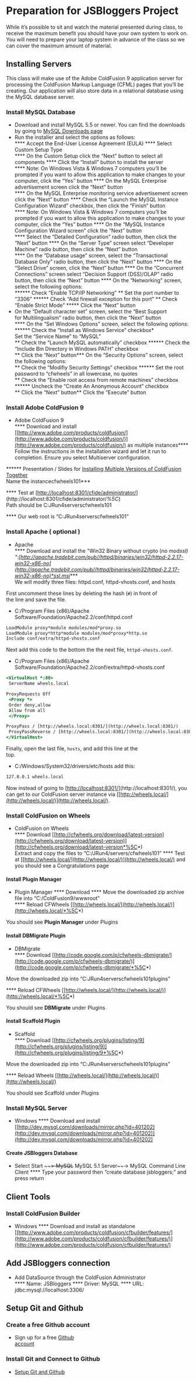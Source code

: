 # Preparation for JSBloggers Project

While it’s possible to sit and watch the material presented during class, to receive the maximum benefit you should have your own system to work on. You will need to prepare your laptop system in advance of the class so we can cover the maximum amount of material.

## Installing Servers

This class will make use of the Adobe ColdFusion 9 application server for processing the ColdFusion Markup Language (CFML) pages that you’ll be creating. Our application will also store data in a relational database using the MySQL database server.

### Install MySQL Database

- Download and install MySQL 5.5 or newer. You can find the downloads by going to [MySQL Downloads page](http://www.mysql.com)  
- Run the installer and select the options as follows:  
 **** Accept the End-User License Agreement (EULA)
 **** Select Custom Setup Type  
 **** On the Custom Setup click the “Next” button to select all components
 **** Click the “Install” button to install the server  
 **** Note: On Windows Vista & Windows 7 computers you’ll be prompted if you want to allow this application to make changes to your computer, click the “Yes” button
 **** On the MySQL Enterprise advertisement screen click the “Next” button  
 **** On the MySQL Enterprise monitoring service advertisement screen click the “Next” button
 **** Check the “Launch the MySQL Instance Configuration Wizard” checkbox, then click the “Finish” button  
 **** Note: On Windows Vista & Windows 7 computers you’ll be prompted if you want to allow this application to make changes to your computer, click the “Yes” button
 **** On the “MySQL Instance Configuration Wizard screen” click the “Next” button  
 **** Select the “Detailed Configuration” radio button, then click the “Next” button
 **** On the “Server Type” screen select “Developer Machine” radio button, then click the “Next” button  
 **** On the “Database usage” screen, select the “Transactional Database Only” radio button, then click the “Next” button
 **** On the “Select Drive” screen, click the “Next” button 
 **** On the “Concurrent Connections” screen select “Decision Support (DSS)/OLAP” radio button, then click the “Next” button
 **** On the “Networking” screen, select the following options:  
 ****** Check “Enable TCP/IP Networking”
 ** Set the port number to “3306” 
 ****** Check “Add firewall exception for this port”
 ** Check “Enable Strict Mode” ****\* Click the “Next” button  
- On the “Default character set” screen, select the “Best Support  
 for Multilingualism” radio button, then click the “Next” button  
 **** On the “Set Windows Options” screen, select the following options: 
 ****** Check the “Install as Windows Service” checkbox\*  
 Set the “Service Name” to “MySQL”  
** Check the “Launch MySQL automatically” checkbox
****** Check the “Include Bin Directory in Windows PATH” checkbox  
** Click the “Next” button**\* On the “Security Options” screen, select the following options:  
** Check the “Modifiy Security Settings” checkbox
****** Set the root password to “cfwheels” in all lowercase, no quotes  
** Check the “Enable root access from remote machines” checkbox
****** Uncheck the “Create An Anonymous Account” checkbox  
** Click the “Next” button\*\* Click the “Execute” button

### Install Adobe ColdFusion 9

- Adobe ColdFusion 9  
**** Download and install [[http://www.adobe.com/products/coldfusion/](http://www.adobe.com/products/coldfusion/)](http://www.adobe.com/products/coldfusion/) as multiple instances****  
Follow the instructions in the installation wizard and let it run to completion. Ensure you select Multiserver configuration.  

****** Presentation / Slides for [Installing Multiple Versions of ColdFusion Together](http://www.cfgothchic.com/blog/post.cfm/my-cfmeetup-presentation-installing-multiple-versions-of-coldfusion**)  
Name the instancecfwheels101**\*  

**** Test at [[http://localhost:8301/cfide/administrator/](http://localhost:8301/cfide/administrator/)](http://localhost:8301/cfide/administrator/*%5C*)  
Path should be C:JRun4serverscfwheels101   

**** Our web root is “C:JRun4serverscfwheels101”

### Install Apache ( optional )

- Apache  
 **** Download and install the "Win32 Binary without crypto (no mod*ssl) ":[http://apache.tradebit.com/pub//httpd/binaries/win32/httpd-2.2.17-win32-x86-no](http://apache.tradebit.com/pub//httpd/binaries/win32/httpd-2.2.17-win32-x86-no)*ssl.msi****  
 We will modify three files: httpd.conf, httpd-vhosts.conf, and hosts

First uncomment these lines by deleting the hash (`#`) in front of  
the line and save the file.

- C:/Program Files (x86)/Apache Software/Foundation/Apache2.2/conf/httpd.conf

```cfm
LoadModule proxy*module modules/mod*proxy.so  
LoadModule proxy*http*module modules/mod*proxy*http.so  
Include conf/extra/httpd-vhosts.conf
```

Next add this code to the bottom the the next file, `httpd-vhosts.conf`.

- C:/Program Files (x86)/Apache Software/Foundation/Apache2.2/conf/extra/httpd-vhosts.conf

```cfm
<VirtualHost *:80>  
 ServerName wheels.local

ProxyRequests Off  
 <Proxy *>  
 Order deny,allow  
 Allow from all  
 </Proxy>

ProxyPass / [http://wheels.local:8301/](http://wheels.local:8301/)  
 ProxyPassReverse / [http://wheels.local:8301/](http://wheels.local:8301/)  
</VirtualHost>
```

Finally, open the last file, `hosts`, and add this line at the  
top.

- C:/Windows/System32/drivers/etc/hosts add this:

```cfm
127.0.0.1 wheels.local
```

Now instead of going to [[http://localhost:8301/](http://localhost:8301/)](http://localhost:8301/), you can get to our ColdFusion server instance via [[http://wheels.local/](http://wheels.local/)](http://wheels.local/).

### Install ColdFusion on Wheels

- ColdFusion on Wheels  
**** Download [[http://cfwheels.org/download/latest-version](http://cfwheels.org/download/latest-version)](http://cfwheels.org/download/latest-version*%5C*)  
Extract and copy the files to “C:/JRun4/servers/cfwheels101” 
**** Test at [[http://wheels.local/](http://wheels.local/)](http://wheels.local/) and you should see a Congratulations page

#### Install Plugin Manager

- Plugin Manager 
**** Download
**** Move the downloaded zip archive file into “C:/ColdFusion9/wwwroot”  
**** Reload CFWheels [[http://wheels.local/](http://wheels.local/)](http://wheels.local/*%5C*)  
 
You should see **Plugin Manager** under Plugins

#### Install DBMigrate Plugin

- DBMigrate  
**** Download [[http://code.google.com/p/cfwheels-dbmigrate/](http://code.google.com/p/cfwheels-dbmigrate/)](http://code.google.com/p/cfwheels-dbmigrate/*%5C*)  

Move the downloaded zip into “C:JRun4serverscfwheels101plugins”  
 
**** Reload CFWheels [[http://wheels.local/](http://wheels.local/)](http://wheels.local/*%5C*)  

You should see **DBMigrate** under Plugins

#### Install Scaffold Plugin

- Scaffold  
**** Download [[http://cfwheels.org/plugins/listing/9](http://cfwheels.org/plugins/listing/9)](http://cfwheels.org/plugins/listing/9*%5C*)  

Move the downloaded zip into “C:JRun4serverscfwheels101plugins”  
 
**** Reload Wheels [[http://wheels.local/](http://wheels.local/)](http://wheels.local/)  
 
You should see Scaffold under Plugins

### Install MySQL Server

- Windows
**** Download and install [[http://dev.mysql.com/downloads/mirror.php?id=401202](http://dev.mysql.com/downloads/mirror.php?id=401202)](http://dev.mysql.com/downloads/mirror.php?id=401202)

#### Create JSBloggers Database

- Select Start ~~~~\> MySQL~~ MySQL 5.1 Server~~-\> MySQL Command Line Client 
**** Type your password then “create database jsbloggers;” and press return

## Client Tools

### Install ColdFusion Builder

- Windows 
**** Download and install as standalone [[http://www.adobe.com/products/coldfusion/cfbuilder/features/](http://www.adobe.com/products/coldfusion/cfbuilder/features/)](http://www.adobe.com/products/coldfusion/cfbuilder/features/)

## Add JSBloggers connection

- Add DataSource through the ColdFusion Administrator  
**** Name: JSBloggers
**** Driver: MySQL 
**** URL: jdbc:mysql://localhost:3306/

## Setup Git and Github

### Create a free Github account

- Sign up for a free [Github  
 account](https://github.com/signup/free)

### Install Git and Connect to Github

- [Setup Git and Github](http://help.github.com/win-set-up-git/)